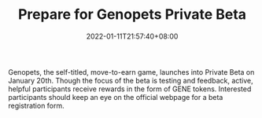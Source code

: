 ﻿---
title: "Prepare for Genopets Private Beta"
date: 2022-01-11T21:57:40+08:00
lastmod: 2022-01-11T16:45:40+08:00
draft: false
authors: ["Melvina"]
description: "Genopets, the self-titled, move-to-earn game, launches into Private Beta on January 20th. Though the focus of the beta is testing and feedback, active, helpful participants receive rewards in the form of GENE tokens. Interested participants should keep an eye on the official webpage for a beta registration form."
featuredImage: "prepare-for-genopets-private-beta.jpg"
tags: ["Virtual World","Play to Earn"]
categories: ["news"]
news: ["Virtual World"]
weight: 
lightgallery: true
pinned: false
recommend: false
recommend1: false
---

Genopets, the self-titled, move-to-earn game, launches into Private Beta on January 20th. Though the focus of the beta is testing and feedback, active, helpful participants receive rewards in the form of GENE tokens. Interested participants should keep an eye on the official webpage for a beta registration form.

<!--more-->


